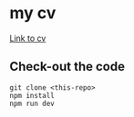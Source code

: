 # my cv 

[Link to cv](https://hello-rory-dev.netlify.app/)

## Check-out the code

```
git clone <this-repo>
npm install
npm run dev
```